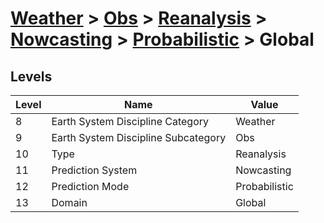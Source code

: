# [Weather](../../../../..) > [Obs](../../../..) > [Reanalysis](../../..) > [Nowcasting](../..) > [Probabilistic](..) > Global

## Levels

| Level | Name | Value |
|-----|-----|-----|
| 8 | Earth System Discipline Category | Weather |
| 9 | Earth System Discipline Subcategory | Obs |
| 10 | Type | Reanalysis |
| 11 | Prediction System | Nowcasting |
| 12 | Prediction Mode | Probabilistic |
| 13 | Domain | Global |
